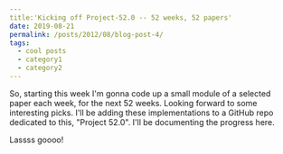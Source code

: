 ```yaml
---
title:'Kicking off Project-52.0 -- 52 weeks, 52 papers'
date: 2019-08-21
permalink: /posts/2012/08/blog-post-4/
tags:
  - cool posts
  - category1
  - category2
---
```


So, starting this week I'm gonna code up a small module of a selected paper each week, for the next 52 weeks. Looking forward to some interesting picks. I'll be adding these implementations to a GitHub repo dedicated to this, "Project 52.0". I'll be documenting the progress here.

Lassss goooo!
